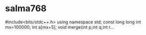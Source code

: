 # salma768
#include&lt;bits/stdc++.h> using namespace std; const long long int mx=100000; int a[mx+5]; void merge(int p,int q,int r…
